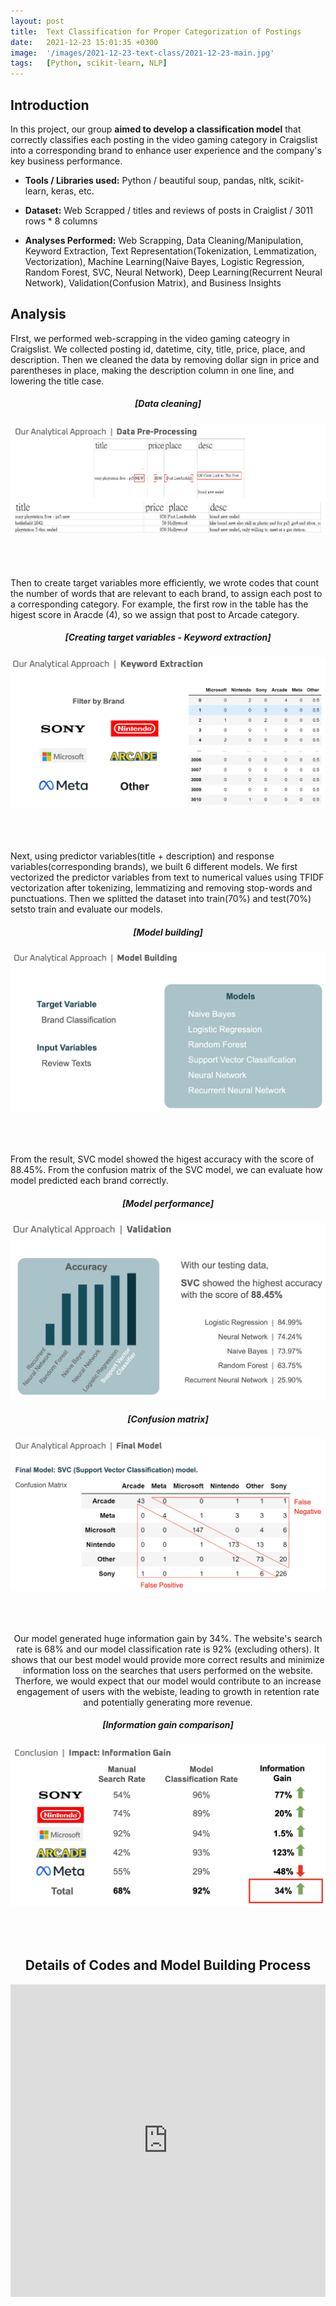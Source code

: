 ```yaml
---
layout: post
title:  Text Classification for Proper Categorization of Postings
date:   2021-12-23 15:01:35 +0300
image:  '/images/2021-12-23-text-class/2021-12-23-main.jpg'
tags:   [Python, scikit-learn, NLP]
---
```



## Introduction

In this project, our group **aimed to develop a classification model** that correctly classifies each posting in the video gaming category in Craigslist into a corresponding brand to enhance user experience and the company's key business performance. 

* **Tools / Libraries used:** Python / beautiful soup, pandas, nltk, scikit-learn, keras, etc.

* **Dataset:** Web Scrapped / titles and reviews of posts in Craiglist / 3011 rows * 8 columns

* **Analyses Performed:** Web Scrapping, Data Cleaning/Manipulation, Keyword Extraction, Text Representation(Tokenization, Lemmatization, Vectorization), Machine Learning(Naive Bayes, Logistic Regression, Random Forest, SVC, Neural Network), Deep Learning(Recurrent Neural Network), Validation(Confusion Matrix), and Business Insights

## Analysis

FIrst, we performed web-scrapping in the video gaming cateogry in Craigslist. We collected posting id, datetime, city, title, price, place, and description. Then we cleaned the data by removing dollar sign in price and parentheses in place, making the description column in one line, and lowering the title case. 

<div style='text-align:center'>
<h5>[Data cleaning]</h5>
</div>
<div style="text-align:center;">
<img src="../images/2021-12-23-text-class/picture1.png" alt="picture1.png" style="zoom:70%;" class="center" />
</div><br><br><br>

Then to create target variables more efficiently, we wrote codes that count the number of words that are relevant to each brand, to assign each post to a corresponding category. For example, the first row in the table has the higest score in Aracde (4), so we assign that post to Arcade category. 

<div style='text-align:center'>
<h5>[Creating target variables - Keyword extraction]</h5>
</div>
<div style="text-align:center;">
<img src="../images/2021-12-23-text-class/picture2.png" alt="picture2.png" style="zoom:70%;" class="center" />
</div><br><br><br>

Next, using predictor variables(title + description) and response variables(corresponding brands), we built 6 different models. We first vectorized the predictor variables from text to numerical values using TFIDF vectorization after tokenizing, lemmatizing and removing stop-words and punctuations. Then we splitted the dataset into train(70%) and test(70%) setsto train and evaluate our models. 

<div style='text-align:center'>
<h5>[Model building]</h5>
</div>
<div style="text-align:center;">
<img src="../images/2021-12-23-text-class/picture3.png" alt="picture3.png" style="zoom:70%;" class="center" />
</div><br><br><br>


From the result, SVC model showed the higest accuracy with the score of 88.45%. From the confusion matrix of the SVC model, we can evaluate how model predicted each brand correctly. 

<div style='text-align:center'>
<h5>[Model performance]</h5>
</div>
<div style="text-align:center;">
<img src="../images/2021-12-23-text-class/picture4.png" alt="picture4.png" style="zoom:70%;" class="center" />

<div style='text-align:center'>
<h5>[Confusion matrix]</h5>
</div>
<div style="text-align:center;">
<img src="../images/2021-12-23-text-class/picture5.png" alt="picture5.png" style="zoom:70%;" class="center" />
</div><br><br><br>


Our model generated huge information gain by 34%. The website's search rate is 68% and our model classification rate is 92% (excluding others). It shows that our best model would provide more correct results and minimize information loss on the searches that users performed on the website. Therfore, we would expect that our model would contribute to an increase engagement of users with the webiste, leading to growth in retention rate and potentially generating more revenue.

<div style='text-align:center'>
<h5>[Information gain comparison]</h5>
</div>
<div style="text-align:center;">
<img src="../images/2021-12-23-text-class/picture6.png" alt="picture6.png" style="zoom:70%;" class="center" />
</div><br><br><br>


## Details of Codes and Model Building Process

<div class="notebook-embedded">
<iframe scrolling="yes" src="https://nbviewer.org/gist/jaylee21/e3b230d13eb3c54663f6163558d96c14" width="100%" data-embed="true" height="500" frameborder="0" allowfullscreen></iframe>
</div>

